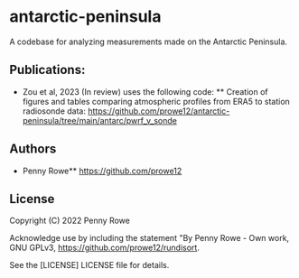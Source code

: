 

# antarctic-peninsula
A codebase for analyzing measurements made on the Antarctic Peninsula.


## Publications:
* Zou et al, 2023 (In review) uses the following code:
** Creation of figures and tables comparing atmospheric profiles from ERA5 to station radiosonde data: https://github.com/prowe12/antarctic-peninsula/tree/main/antarc/pwrf_v_sonde

## Authors
  - Penny Rowe** https://github.com/prowe12

## License
Copyright (C) 2022 Penny Rowe 

Acknowledge use by including the statement "By Penny Rowe - Own work, GNU GPLv3, https://github.com/prowe12/rundisort.

See the [LICENSE] LICENSE file for details.
